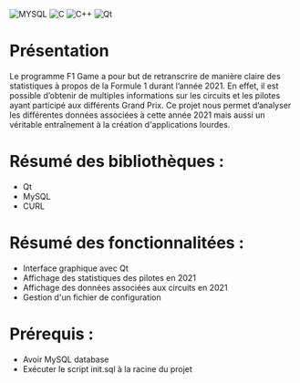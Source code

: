 ![MYSQL](https://img.shields.io/badge/MySQL-005C84?style=for-the-badge&logo=mysql&logoColor=white) ![C](https://img.shields.io/badge/C-00599C?style=for-the-badge&logo=c&logoColor=white)  ![C++](https://img.shields.io/badge/c++-%2300599C.svg?style=for-the-badge&logo=c%2B%2B&logoColor=white)
 ![Qt](https://img.shields.io/badge/Qt-%23217346.svg?style=for-the-badge&logo=Qt&logoColor=white)


# Présentation
Le programme F1 Game a pour but de retranscrire de manière claire des statistiques à propos de la Formule 1 durant l’année 2021.
En effet, il est possible d’obtenir de multiples informations sur les circuits et les pilotes ayant participé aux différents Grand Prix.
Ce projet nous permet d’analyser les différentes données associées à cette année 2021 mais aussi un véritable entraînement à la création d'applications lourdes.

# Résumé des bibliothèques : 
- Qt
- MySQL
- CURL

# Résumé des fonctionnalitées : 
- Interface graphique avec Qt
- Affichage des statistiques des pilotes en 2021
- Affichage des données associées aux circuits en 2021
- Gestion d'un fichier de configuration

# Prérequis :
- Avoir MySQL database
- Exécuter le script init.sql à la racine du projet 
